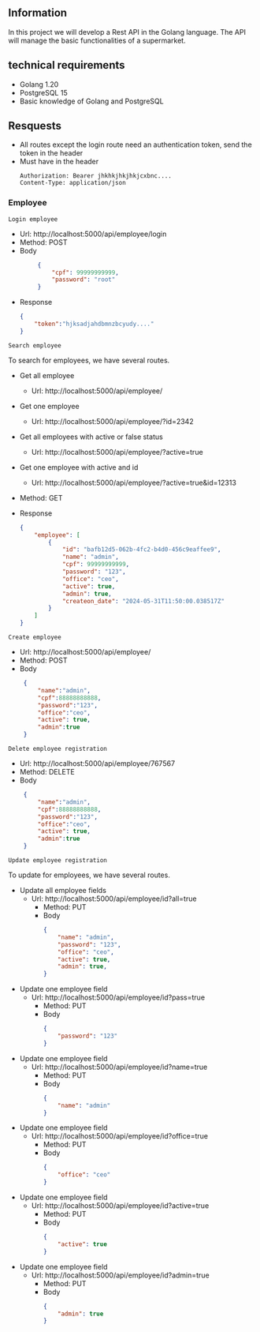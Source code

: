 ## Information
In this project we will develop a Rest API in the Golang language.
The API will manage the basic functionalities of a supermarket.


## technical requirements
* Golang 1.20
* PostgreSQL 15
* Basic knowledge of Golang and PostgreSQL

## Resquests
* All routes except the login route need an authentication token, send the token in the header
* Must have in the header
    ```
    Authorization: Bearer jhkhkjhkjhkjcxbnc....
    Content-Type: application/json
    ```
### Employee  
``Login employee ``
 * Url: http://localhost:5000/api/employee/login
 * Method: POST
 * Body
   ```json
        {
            "cpf": 99999999999,
            "password": "root"
        }
    ```
 * Response
    ```json
    {
        "token":"hjksadjahdbmnzbcyudy...."
    } 
    ```  

``Search employee `` 

To search for employees, we have several routes. 
* Get all employee
    *  Url: http://localhost:5000/api/employee/
* Get one employee
    *  Url: http://localhost:5000/api/employee/?id=2342
* Get all employees with active or false status
    *  Url: http://localhost:5000/api/employee/?active=true
* Get one employee with active and id
    *  Url: http://localhost:5000/api/employee/?active=true&id=12313

 * Method: GET
 * Response
    ```json
    {
        "employee": [
            {
                "id": "bafb12d5-062b-4fc2-b4d0-456c9eaffee9",
                "name": "admin",
                "cpf": 99999999999,
                "password": "123",
                "office": "ceo",
                "active": true,
                "admin": true,
                "createon_date": "2024-05-31T11:50:00.038517Z"
            }
        ]
    } 
    ```  
``Create employee ``
 * Url: http://localhost:5000/api/employee/
 * Method: POST
 * Body
   ```json
    {
        "name":"admin",
        "cpf":88888888888,
        "password":"123",
        "office":"ceo",
        "active": true,
        "admin":true
    }
    ```
 ``Delete employee registration``
 * Url: http://localhost:5000/api/employee/767567
 * Method: DELETE
 * Body
   ```json
    {
        "name":"admin",
        "cpf":88888888888,
        "password":"123",
        "office":"ceo",
        "active": true,
        "admin":true
    }
    ```
``Update employee registration`` 

To update for employees, we have several routes. 
* Update all employee fields
    *  Url: http://localhost:5000/api/employee/id?all=true
        * Method: PUT
        * Body
            ```json
            {
                "name": "admin",
                "password": "123",
                "office": "ceo",
                "active": true,
                "admin": true,
            } 
            ```
* Update one employee field
    *  Url: http://localhost:5000/api/employee/id?pass=true
        * Method: PUT
        * Body
            ```json
            {
                "password": "123"
            } 
            ```
* Update one employee field
    *  Url: http://localhost:5000/api/employee/id?name=true
        * Method: PUT
        * Body
            ```json
            {
                "name": "admin"
            } 
            ```
* Update one employee field
    *  Url: http://localhost:5000/api/employee/id?office=true
        * Method: PUT
        * Body
            ```json
            {
                "office": "ceo"
            } 
            ```
* Update one employee field
    *  Url: http://localhost:5000/api/employee/id?active=true
        * Method: PUT
        * Body
            ```json
            {
                "active": true
            } 
            ```
* Update one employee field
    *  Url: http://localhost:5000/api/employee/id?admin=true
        * Method: PUT
        * Body
            ```json
            {
                "admin": true
            } 
            ```